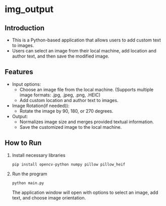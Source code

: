 # img_output
 
Introduction
---
- This is a Python-based application that allows users to add custom text to images. 
- Users can select an image from their local machine, add location and author text, and then save the modified image.

Features
---
- Input options:
  - Choose an image file from the local machine. (Supports multiple image formats: .jpg, .jpeg, .png, .HEIC)
  - Add custom location and author text to images.
- Image Rotation(if needed)):
  - Rotate the image by 90, 180, or 270 degrees.
- Output: 
  - Normalizes image size and merges provided textual information.
  - Save the customized image to the local machine.

How to Run
---
1. Install necessary libraries
    ```
    pip install opencv-python numpy pillow pillow_heif
    ```

2. Run the program
    ```
    python main.py
    ```
    The application window will open with options to select an image, add text, and choose image orientation.
    